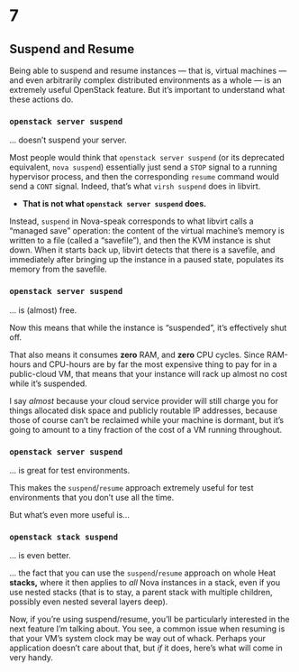 # 7

## Suspend and Resume

<!-- Note -->
Being able to suspend and resume instances — that is, virtual machines
— and even arbitrarily complex distributed environments as a whole —
is an extremely useful OpenStack feature. But it’s important to
understand what these actions do.


### `openstack server suspend`
... doesn’t suspend your server. <!-- .element class="fragment" -->

<!-- Note --> 
Most people would think that `openstack server suspend` (or its
deprecated equivalent, `nova suspend`) essentially just send a `STOP`
signal to a running hypervisor process, and then the corresponding
`resume` command would send a `CONT` signal. Indeed, that’s what
`virsh suspend` does in libvirt. 

* **That is not what `openstack server suspend` does.**

Instead, `suspend` in Nova-speak corresponds to what libvirt calls a
“managed save” operation: the content of the virtual machine’s memory
is written to a file (called a “savefile”), and then the KVM instance
is shut down. When it starts back up, libvirt detects that there is a
savefile, and immediately after bringing up the instance in a paused
state, populates its memory from the savefile.


### `openstack server suspend`
... is (almost) free.

<!-- Note -->
Now this means that while the instance is “suspended”, it’s
effectively shut off.

That also means it consumes **zero** RAM, and **zero** CPU
cycles. Since RAM-hours and CPU-hours are by far the most expensive
thing to pay for in a public-cloud VM, that means that your instance
will rack up almost no cost while it’s suspended.

I say *almost* because your cloud service provider will still charge
you for things allocated disk space and publicly routable IP
addresses, because those of course can’t be reclaimed while your
machine is dormant, but it’s going to amount to a tiny fraction of the
cost of a VM running throughout.


### `openstack server suspend`
... is great for test environments.

<!-- Note -->
This makes the `suspend`/`resume` approach extremely useful for test
environments that you don’t use all the time.

But what’s even more useful is...


### `openstack stack suspend`
... is even better.

<!-- Note -->
... the fact that you can use the `suspend`/`resume` approach on whole
Heat **stacks,** where it then applies to *all* Nova instances in a
stack, even if you use nested stacks (that is to stay, a parent stack
with multiple children, possibly even nested several layers deep).

Now, if you’re using suspend/resume, you’ll be particularly interested
in the next feature I’m talking about. You see, a common issue when
resuming is that your VM’s system clock may be way out of
whack. Perhaps your application doesn’t care about that, but *if* it
does, here’s what will come in very handy.
